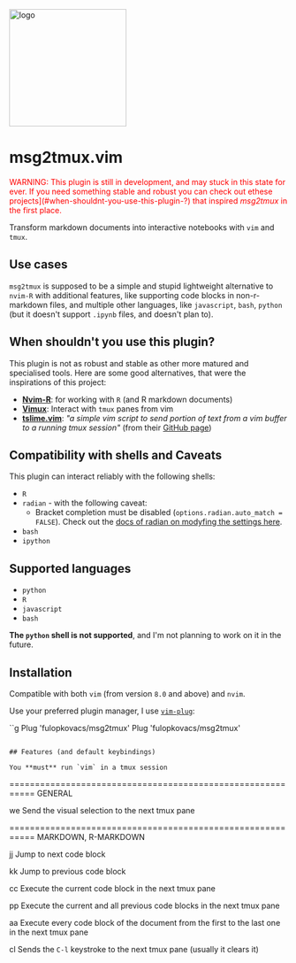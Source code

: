 <img title="" src="./img/msg2tmux-logo_small.png" alt="logo" data-align="center" width="212">

# msg2tmux.vim

<span style="color:red">WARNING: This plugin is still in development, and may stuck in this state for ever. If you need something stable and robust you can check out ethese projects](#when-shouldnt-you-use-this-plugin-?) that inspired _msg2tmux_ in the first place.</span>

Transform markdown documents into interactive notebooks with `vim` and `tmux`.

## Use cases
`msg2tmux` is supposed to be a simple and stupid lightweight alternative to `nvim-R` with additional features, like supporting code blocks in non-r-markdown files, and multiple other languages, like `javascript`, `bash`, `python` (but it doesn't support `.ipynb` files, and doesn't plan to).

## When shouldn't you use this plugin?
This plugin is not as robust and stable as other more matured and specialised tools. Here are some good alternatives, that were the inspirations of this project:

- [**Nvim-R**](https://github.com/jalvesaq/Nvim-R): for working with `R` (and R markdown documents)
- [**Vimux**](https://github.com/preservim/vimux): Interact with `tmux` panes from vim
- [**tslime.vim**](https://github.com/preservim/vimux): _"a simple vim script to send portion of text from a vim buffer to a running tmux session"_ (from their [GitHub page](https://github.com/jgdavey/tslime.vim))

## Compatibility with shells and Caveats

This plugin can interact reliably with the following shells:
- `R`
- `radian` - with the following caveat:
  - Bracket completion must be disabled (`options.radian.auto_match = FALSE`). Check out the [docs of radian on modyfing the settings here](https://github.com/randy3k/radian#settings).
- `bash`
- `ipython`

## Supported languages
- `python`
- `R`
- `javascript`
- `bash`

**The `python` shell is not supported**, and I'm not planning to work on it in the future.


## Installation

Compatible with both `vim` (from version `8.0` and above) and `nvim`.

Use your preferred plugin manager, I use [`vim-plug`](https://github.com/junegunn/vim-plug):

``g
Plug 'fulopkovacs/msg2tmux'
Plug 'fulopkovacs/msg2tmux'
```

## Features (and default keybindings)

You **must** run `vim` in a tmux session

```
===========================================================
GENERAL

<LocalLeader>we   Send the visual selection to the next
                  tmux pane

===========================================================
MARKDOWN, R-MARKDOWN

<LocalLeader>jj   Jump to next code block

<LocalLeader>kk   Jump to previous code block

<LocalLeader>cc   Execute the current code block in
                  the next tmux pane

<LocalLeader>pp   Execute the current and all previous
                  code blocks in the next tmux pane

<LocalLeader>aa   Execute every code block of the document
                  from the first to the last one in the
                  next tmux pane

<LocalLeader>cl   Sends the `C-l` keystroke to the next tmux
                  pane (usually it clears it)
```



